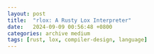 ```yaml
---
layout: post
title:  "rlox: A Rusty Lox Interpreter"
date:   2024-09-09 00:56:48 +0800
categories: archive medium
tags: [rust, lox, compiler-design, language]
---
```

